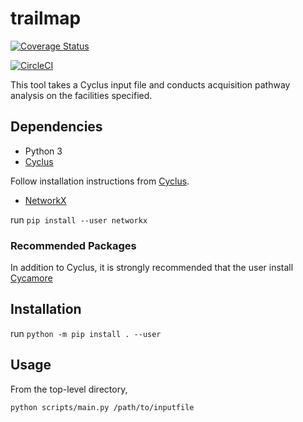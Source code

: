 # trailmap
[![Coverage Status](https://coveralls.io/repos/github/CNERG/trailmap/badge.svg?branch=main)](https://coveralls.io/github/CNERG/trailmap?branch=main)

[![CircleCI](https://circleci.com/gh/CNERG/trailmap.svg?style=svg)](https://circleci.com/gh/CNERG/trailmap)

This tool takes a Cyclus input file and conducts acquisition pathway analysis on the facilities specified.

## Dependencies

* Python 3
* [Cyclus](https://github.com/cyclus/cyclus)

Follow installation instructions from [Cyclus](https://github.com/cyclus/cyclus).

* [NetworkX](https://networkx.github.io/)

run `pip install --user networkx`

### Recommended Packages

In addition to Cyclus, it is strongly recommended that the user install [Cycamore](https://github.com/cyclus/cycamore)

## Installation

run `python -m pip install . --user`

## Usage

From the top-level directory,

`python scripts/main.py /path/to/inputfile`
